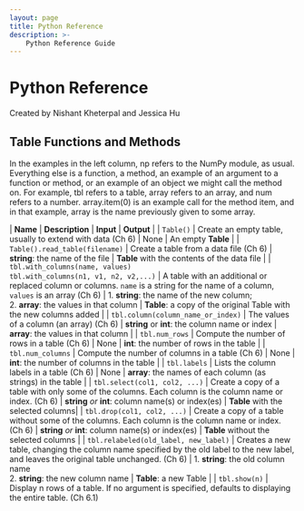 ```yaml
---
layout: page
title: Python Reference
description: >-
    Python Reference Guide
---
```


# Python Reference
Created by Nishant Kheterpal and Jessica Hu

## Table Functions and Methods
In the examples in the left column, np refers to the NumPy module, as usual. Everything else is a function, a method, an example of an argument to a function or method, or an example of an object we might call the method on. For example, tbl refers to a table, array refers to an array, and num refers to a number. array.item(0) is an example call for the method item, and in that example, array is the name previously given to some array.

| **Name** | **Description** | **Input** | **Output** |
| `Table()` | Create an empty table, usually to extend with data (Ch 6) | None | An empty **Table** |
| `Table().read_table(filename)` | Create a table from a data file (Ch 6) | **string**: the name of the file | 	**Table** with the contents of the data file |
| `tbl.with_columns(name, values)` <br> `tbl.with_columns(n1, v1, n2, v2,...)` | A table with an additional or replaced column or columns. `name` is a string for the name of a column, `values` is an array (Ch 6) | 1. **string**: the name of the new column; <br> 2. **array**: the values in that column | **Table**: a copy of the original Table with the new columns added |
| `tbl.column(column_name_or_index)` | The values of a column (an array) (Ch 6) | **string** or **int**: the column name or index | **array**: the values in that column |
| `tbl.num_rows` | Compute the number of rows in a table (Ch 6) | None | **int**: the number of rows in the table |
| `tbl.num_columns` | Compute the number of columns in a table (Ch 6) | None | **int**: the number of columns in the table |
| `tbl.labels` | Lists the column labels in a table (Ch 6) | None | **array**: the names of each column (as strings) in the table |
| `tbl.select(col1, col2, ...)` | Create a copy of a table with only some of the columns. Each column is the column name or index. (Ch 6) | **string** _or_ **int**: column name(s) or index(es) | **Table** with the selected columns|
| `tbl.drop(col1, col2, ...)` | Create a copy of a table without some of the columns. Each column is the column name or index. (Ch 6) | **string** _or_ **int**: column name(s) or index(es) | **Table** without the selected columns |
| `tbl.relabeled(old_label, new_label)` |	Creates a new table, changing the column name specified by the old label to the new label, and leaves the original table unchanged. (Ch 6) | 1. **string**: the old column name <br> 2. **string**: the new column name | **Table**: a new Table |
| `tbl.show(n)` | Display n rows of a table. If no argument is specified, defaults to displaying the entire table. (Ch 6.1)
